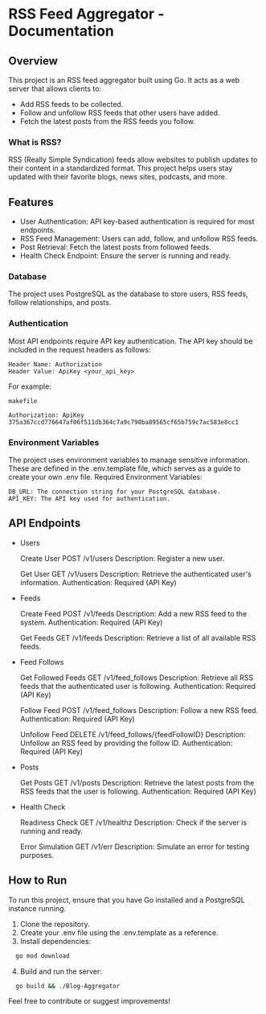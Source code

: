 # RSS Feed Aggregator - Documentation

## Overview

This project is an RSS feed aggregator built using Go. It acts as a web server that allows clients to:

- Add RSS feeds to be collected.
- Follow and unfollow RSS feeds that other users have added.
- Fetch the latest posts from the RSS feeds you follow.

### What is RSS?

RSS (Really Simple Syndication) feeds allow websites to publish updates to their content in a standardized format. This project helps users stay updated with their favorite blogs, news sites, podcasts, and more.

## Features

- User Authentication: API key-based authentication is required for most endpoints.
- RSS Feed Management: Users can add, follow, and unfollow RSS feeds.
- Post Retrieval: Fetch the latest posts from followed feeds.
- Health Check Endpoint: Ensure the server is running and ready.

### Database

The project uses PostgreSQL as the database to store users, RSS feeds, follow relationships, and posts.

### Authentication

Most API endpoints require API key authentication. The API key should be included in the request headers as follows:

    Header Name: Authorization
    Header Value: ApiKey <your_api_key>

For example:

    makefile

    Authorization: ApiKey 375a367ccd776647af06f511db364c7a9c790ba89565cf65b759c7ac583e8cc1

### Environment Variables

The project uses environment variables to manage sensitive information. These are defined in the .env.template file, which serves as a guide to create your own .env file.
Required Environment Variables:

    DB_URL: The connection string for your PostgreSQL database.
    API_KEY: The API key used for authentication.

## API Endpoints
- Users

    Create User
        POST /v1/users
        Description: Register a new user.

    Get User
        GET /v1/users
        Description: Retrieve the authenticated user's information.
        Authentication: Required (API Key)

- Feeds

    Create Feed
        POST /v1/feeds
        Description: Add a new RSS feed to the system.
        Authentication: Required (API Key)

    Get Feeds
        GET /v1/feeds
        Description: Retrieve a list of all available RSS feeds.

- Feed Follows

    Get Followed Feeds
        GET /v1/feed_follows
        Description: Retrieve all RSS feeds that the authenticated user is following.
        Authentication: Required (API Key)

    Follow Feed
        POST /v1/feed_follows
        Description: Follow a new RSS feed.
        Authentication: Required (API Key)

    Unfollow Feed
        DELETE /v1/feed_follows/{feedFollowID}
        Description: Unfollow an RSS feed by providing the follow ID.
        Authentication: Required (API Key)

- Posts

    Get Posts
        GET /v1/posts
        Description: Retrieve the latest posts from the RSS feeds that the user is following.
        Authentication: Required (API Key)

- Health Check

    Readiness Check
        GET /v1/healthz
        Description: Check if the server is running and ready.

    Error Simulation
        GET /v1/err
        Description: Simulate an error for testing purposes.

## How to Run

To run this project, ensure that you have Go installed and a PostgreSQL instance running.

1. Clone the repository.
2. Create your .env file using the .env.template as a reference.
3. Install dependencies:
  ```bash
    go mod download
  ```
4. Build and run the server:
  ```bash
    go build && ./Blog-Aggregator
  ```

Feel free to contribute or suggest improvements!